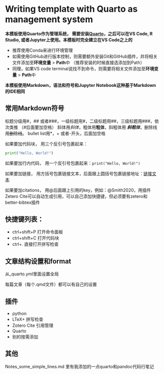 # Writing template with Quarto as management system

**本模板使用Quarto作为管理系统， 需要安装[Quarto](https://quarto.org/docs/get-started/)，之后可以在VS Code, R Studio, 或者Jupyter上使用。本模板时完全建立在VS Code之上的**

* 推荐使用Conda来进行环境管理
* 如需使用GitHub进行版本控制，则需要额外安装Git和GitHub插件，并将相关文件添加至**环境变量** > **Path**中 （推荐安装的时候直接选添加到Path）
* 同理，如果VS code terminal说找不到命令，则需要将相关文件添加至**环境变量** > **Path**中

**本模板使用Markdown，语法和符号和Jupyter Notebook这种基于Markdown的IDE相同**

## 常用Markdown符号
标题分级用#，## 或者###，一级标题用#，二级标题用##，三级标题用###，依次类推 （#后面要加空格）
斜体用*斜体*，粗体用**粗体**，斜粗体用 ***斜粗体***，删除线用~~删除线~~。
bullet list用*，+ 或者-开头，后面加空格

如果要加代码块， 用三个反引号包裹起来：
```python
print("Hello, World!")
```
如果要加行内代码， 用一个反引号包裹起来：`print("Hello, World!")`

如果要加链接， 用方括号包裹链接文本，后面跟上圆括号包裹链接地址：[链接文本](https://example.com)

如果要加citations， 用@后面跟上引用的key，例如：@Smith2020，用插件Zetero Cite可以自动生成引用，可以自己添加快捷键，但必须要有zetero和better-bibtex插件

## 快捷键列表：
* ctrl+shift+P 打开命令面板
* ctrl+shift+C 打开代码块
* ctrl+. 直接打开拼写检查


## 文章结构设置和format
从_quarto.yml里面设置全局

每篇文章（每个.qmd文件）都可以有自己的设置

## 插件
* python
* LTeX+ 拼写检查
* Zotero Cite 引用管理
* Quarto
* 别的按需添加


## 其他
Notes_some_simple_lines.md 里有我添加的一点quarto和pandoc代码行笔记